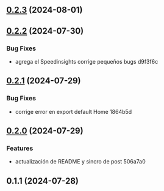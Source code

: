 

## [0.2.3](///compare/0.2.2...0.2.3) (2024-08-01)

## [0.2.2](///compare/0.2.0...0.2.2) (2024-07-30)


### Bug Fixes

* agrega el Speedinsights corrige pequeños bugs d9f3f6c

## [0.2.1](///compare/0.2.0...0.2.1) (2024-07-29)


### Bug Fixes

* corrige error en export default Home 1864b5d

## [0.2.0](///compare/0.1.1...0.2.0) (2024-07-29)


### Features

* actualización de README y sincro de post 506a7a0

## 0.1.1 (2024-07-28)
